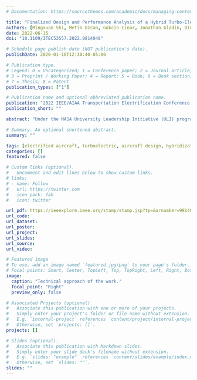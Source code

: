 ```yaml
---
# Documentation: https://sourcethemes.com/academic/docs/managing-content/

title: "Finalized Design and Performance Analysis of a Hybrid Turbo-Electric Regional Jet for the NASA ULI Program"
authors: [Mingxuan Shi, Metin Ozcan, Gokcin Cinar, Jonathan Gladin, Dimitri N Mavris]
date: 2022-06-15
doi: "10.1109/ITEC53557.2022.9814048"

# Schedule page publish date (NOT publication's date).
publishDate: 2020-01-18T12:30:40-05:00

# Publication type.
# Legend: 0 = Uncategorized; 1 = Conference paper; 2 = Journal article;
# 3 = Preprint / Working Paper; 4 = Report; 5 = Book; 6 = Book section;
# 7 = Thesis; 8 = Patent
publication_types: ["1"]

# Publication name and optional abbreviated publication name.
publication: "2022 IEEE/AIAA Transportation Electrification Conference and Electric Aircraft Technologies Symposium (ITEC+EATS)"
publication_short: ""

abstract: "Under the NASA University Leadership Initiative (ULI) program, a team formed by multi-disciplinary universities are collaborating on the advancement of technologies of a hybrid turbo-electric regional jet which aims to enter service in the 2030 timeframe. The major focus is to mature currently available technologies on motor drives, power electronics, batteries, and the corresponding thermal management systems. The tasks presented in paper is designing and sizing the airframe and propulsion system, integrating the subsystems developed by other institutes to the aircraft, designing the global-level thermal management systems for the integrated motor drive and the battery, as well as conducting system-level and mission-level performance analysis. In this paper, the architectures of the aircraft, propulsion system, and the thermal management systems are firstly shown. Then the corresponding modeling and analysis methodologies are discussed. Finally, the results including the fuel economy and thermal management are presented, along with a transient analysis on the propulsion system."

# Summary. An optional shortened abstract.
summary: ""

tags: [electrified aircraft, turboelectric, aircraft design, hybridization, thermal management systems]
categories: []
featured: false

# Custom links (optional).
#   Uncomment and edit lines below to show custom links.
# links:
# - name: Follow
#   url: https://twitter.com
#   icon_pack: fab
#   icon: twitter

url_pdf: https://ieeexplore.ieee.org/stamp/stamp.jsp?tp=&arnumber=9814048
url_code:
url_dataset:
url_poster:
url_project:
url_slides:
url_source:
url_video:

# Featured image
# To use, add an image named `featured.jpg/png` to your page's folder. 
# Focal points: Smart, Center, TopLeft, Top, TopRight, Left, Right, BottomLeft, Bottom, BottomRight.
image:
  caption: "Technical approach of the work."
  focal_point: "Right"
  preview_only: false

# Associated Projects (optional).
#   Associate this publication with one or more of your projects.
#   Simply enter your project's folder or file name without extension.
#   E.g. `internal-project` references `content/project/internal-project/index.md`.
#   Otherwise, set `projects: []`.
projects: []

# Slides (optional).
#   Associate this publication with Markdown slides.
#   Simply enter your slide deck's filename without extension.
#   E.g. `slides: "example"` references `content/slides/example/index.md`.
#   Otherwise, set `slides: ""`.
slides: ""
---
```


